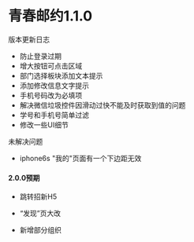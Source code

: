 # 青春邮约1.1.0

版本更新日志

* 防止登录过期
* 增大按钮可点击区域
* 部门选择板块添加文本提示
* 添加修改信息文字提示
* 手机号码改为必填项
* 解决微信垃圾控件因滑动过快不能及时获取到值的问题
* 学号和手机号简单过滤
* 修改一些UI细节

未解决问题

* iphone6s "我的"页面有一个下边距无效



#### 2.0.0预期

* 跳转招新H5

* “发现”页大改

* 新增部分组织
